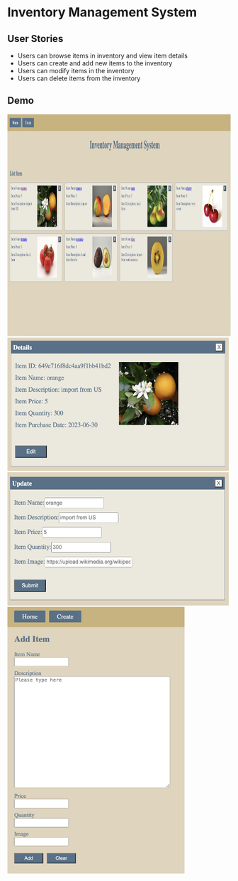 # Inventory Management System

## User Stories
- Users can browse items in inventory and view item details
- Users can create and add new items to the inventory
- Users can modify items in the inventory
- Users can delete items from the inventory

## Demo
<img src="./images/home.png" alt="home" width="1000" height="500">

<img src="./images/detail.png" alt="detail" width="500" height="300">
<img src="./images/edit.png" alt="edit" width="500" height="300">

<img src="./images/add.png" alt="add" width="400" height="600">

